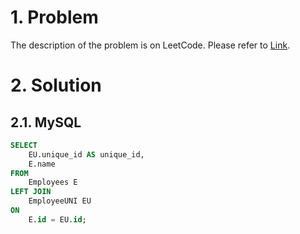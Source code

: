 # 1. Problem

The description of the problem is on LeetCode. Please refer to [Link](https://leetcode.com/problems/replace-employee-id-with-the-unique-identifier/).

# 2. Solution

## 2.1. MySQL

```sql
SELECT 
    EU.unique_id AS unique_id,
    E.name
FROM 
    Employees E
LEFT JOIN 
    EmployeeUNI EU
ON 
    E.id = EU.id;
```
